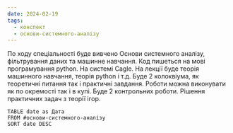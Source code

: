 ```yaml
---
date: 2024-02-19
tags:
  - конспект
  - основи-системного-аналізу
---
```

По ходу спеціальності буде вивчено Основи системного аналізу, фільтрування даних та машинне навчання. Код пишеться на мові програмування python. На системі Cagle. На лекції буде теорія машинного навчання, теорія python і т.д. Буде 2 колоквіума, як теоретичні питання так і практичні завдання. Роботи можна виконувати як по окремості так і в купі. Буде 2 контрольних роботи. Рішення практичних задач з теорії ігор.
```dataview
TABLE date as Дата
FROM #основи-системного-аналізу
SORT date DESC
```
